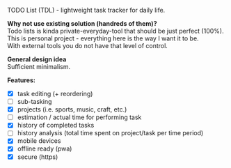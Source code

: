 TODO List (TDL) - lightweight task tracker for daily life.

**Why not use existing solution (handreds of them)?**  
Todo lists is kinda private-everyday-tool that should be just perfect (100%).  
This is personal project - everything here is the way I want it to be.  
With external tools you do not have that level of control.

**General design idea**  
Sufficient minimalism.

**Features:**
- [x] task editing (+ reordering)
- [ ] sub-tasking
- [x] projects (i.e. sports, music, craft, etc.)
- [ ] estimation / actual time for performing task
- [x] history of completed tasks
- [ ] history analysis (total time spent on project/task per time period)
- [x] mobile devices
- [x] offline ready (pwa)
- [x] secure (https)
